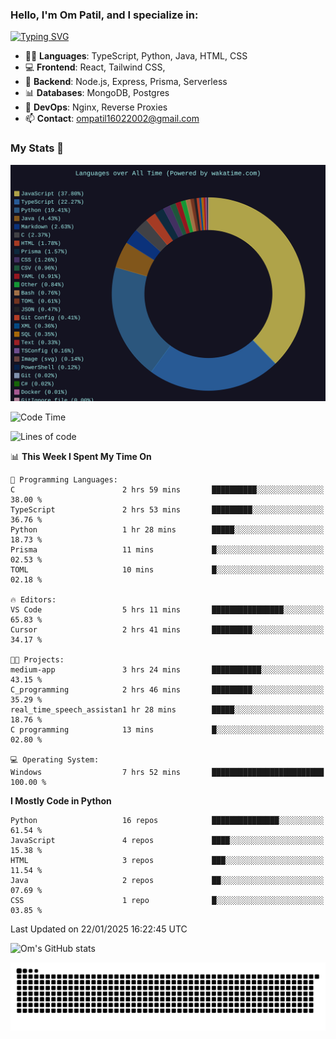 <h3>Hello, I'm Om Patil, and I specialize in:</h3>

[![Typing SVG](https://readme-typing-svg.demolab.com?font=Fira+Code&pause=1000&color=00F7F6&width=435&lines=Full+Stack+Developer;Node.js+Backend+Developer;React+Frontend+Developer)](https://git.io/typing-svg)

<ul>
  <li>👨‍💻 <strong>Languages</strong>: TypeScript, Python, Java, HTML, CSS</li>
  <li>💻 <strong>Frontend</strong>: React, Tailwind CSS,  </li>
  <li>🦄 <strong>Backend</strong>: Node.js, Express, Prisma, Serverless </li>
  <li>📊 <strong>Databases</strong>: MongoDB, Postgres</li>
  <li>🚀 <strong>DevOps</strong>: Nginx, Reverse Proxies</li>
  <li>📫 <strong>Contact</strong>: <a href="mailto:ompatil16022002@gmail.com">ompatil16022002@gmail.com</a></li>
</ul>


<h3>My Stats 💯</h3>

<img src="wakatime-stats.svg" alt="Wakatime Stats" width="600"/>

<!--  [![Top Langs](https://github-readme-stats.vercel.app/api/top-langs/?username=9OmP&layout=compact&theme=radical)](https://github.com/anuraghazra/github-readme-stats) -->

<!--START_SECTION:waka-->
![Code Time](http://img.shields.io/badge/Code%20Time-125%20hrs%2056%20mins-blue)

![Lines of code](https://img.shields.io/badge/From%20Hello%20World%20I%27ve%20Written-1.5%20million%20lines%20of%20code-blue)

📊 **This Week I Spent My Time On** 

```text
💬 Programming Languages: 
C                        2 hrs 59 mins       ██████████░░░░░░░░░░░░░░░   38.00 % 
TypeScript               2 hrs 53 mins       █████████░░░░░░░░░░░░░░░░   36.76 % 
Python                   1 hr 28 mins        █████░░░░░░░░░░░░░░░░░░░░   18.73 % 
Prisma                   11 mins             █░░░░░░░░░░░░░░░░░░░░░░░░   02.53 % 
TOML                     10 mins             █░░░░░░░░░░░░░░░░░░░░░░░░   02.18 % 

🔥 Editors: 
VS Code                  5 hrs 11 mins       ████████████████░░░░░░░░░   65.83 % 
Cursor                   2 hrs 41 mins       █████████░░░░░░░░░░░░░░░░   34.17 % 

🐱‍💻 Projects: 
medium-app               3 hrs 24 mins       ███████████░░░░░░░░░░░░░░   43.15 % 
C_programming            2 hrs 46 mins       █████████░░░░░░░░░░░░░░░░   35.29 % 
real_time_speech_assistan1 hr 28 mins        █████░░░░░░░░░░░░░░░░░░░░   18.76 % 
C programming            13 mins             █░░░░░░░░░░░░░░░░░░░░░░░░   02.80 % 

💻 Operating System: 
Windows                  7 hrs 52 mins       █████████████████████████   100.00 % 
```

**I Mostly Code in Python** 

```text
Python                   16 repos            ███████████████░░░░░░░░░░   61.54 % 
JavaScript               4 repos             ████░░░░░░░░░░░░░░░░░░░░░   15.38 % 
HTML                     3 repos             ███░░░░░░░░░░░░░░░░░░░░░░   11.54 % 
Java                     2 repos             ██░░░░░░░░░░░░░░░░░░░░░░░   07.69 % 
CSS                      1 repo              █░░░░░░░░░░░░░░░░░░░░░░░░   03.85 % 
```




 Last Updated on 22/01/2025 16:22:45 UTC
<!--END_SECTION:waka-->

![Om's GitHub stats](https://github-readme-stats.vercel.app/api?username=9OmP&show_icons=true&theme=radical)

![snake gif](https://github.com/9OmP/9OmP/blob/output/github-contribution-grid-snake-dark.svg)



